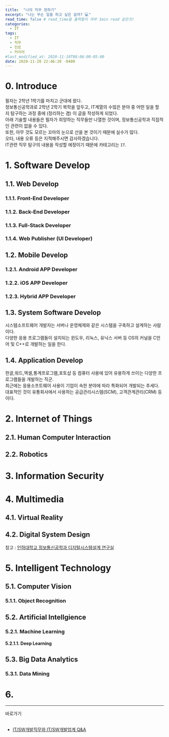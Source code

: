 ```yaml
---
title:  "나의 직무 정하기"
excerpt: "나는 무슨 일을 하고 싶은 걸까? 💻"
read_time: false # read_time을 출력할지 여부 1min read 같은것!
categories:
  - IT
tags:
  - IT
  - 직무
  - 진로
  - 커리어
#last_modified_at: 2020-11-10T08:06:00-05:00
date: 2020-11-20 22:46:28 -0400
---
```




# 0. Introduce
필자는 2학년 1학기를 마치고 군대에 왔다.<br>
정보통신공학과로 2학년 2학기 복학을 앞두고, IT계열의 수많은 분야 중 어떤 일을 할 지 탐구하는 과정 중에 (정리하는 겸) 이 글을 작성하게 되었다.<br>
아래 기술할 내용들은 필자가 희망하는 직무들만 나열한 것이며, 정보통신공학과 직접적인 관련이 없을 수 있다.<br>
또한, 아무 것도 모르는 꼬마의 눈으로 산을 본 것이기 때문에 실수가 많다.<br>
오타, 내용 오류 등은 지적해주시면 감사하겠습니다. <br>
IT관련 직무 탐구의 내용을 작성할 에정이기 때문에 카테고리는 ```IT```. <br>

# 1. Software Develop
## 1.1. Web Develop
### 1.1.1. Front-End Developer
### 1.1.2. Back-End Developer
### 1.1.3. Full-Stack Developer
### 1.1.4. Web Publisher (UI Developer)

## 1.2. Mobile Develop
### 1.2.1. Android APP Developer
### 1.2.2. iOS APP Developer
### 1.2.3. Hybrid APP Developer

## 1.3. System Software Develop
시스템소프트웨어 개발자는 서버나 운영체제와 같은 시스템을 구축하고 설계하는 사람이다.<br>
다양한 응용 프로그램들이 설치되는 윈도우, 리눅스, 유닉스 서버 등 OS의 커널을 C언어 및 C++로 개발하는 일을 한다.

## 1.4. Application Develop
한글,워드,엑셀,통계프로그램,포토샵 등 컴퓨터 사용에 있어 유용하게 쓰이는 다양한 프로그램들을 개발하는 직군.<br>
최근에는 응용소프트웨어 사용이 기업이 속한 분야에 따라 특화되어 개발되는 추세다.<br>
대표적인 것이 유통회사에서 사용하는 공급관리시스템(SCM), 고객관계관리(CRM) 등 이다.

# 2. Internet of Things
## 2.1. Human Computer Interaction
## 2.2. Robotics

# 3. Information Security

# 4. Multimedia
## 4.1. Virtual Reality
## 4.2. Digital System Design 
참고 : [인하대학교 정보통신공학과 디지털시스템설계 연구실](http://sydlab.net/wordpress)

# 5. Intelligent Technology
## 5.1. Computer Vision
### 5.1.1. Object Recognition
## 5.2. Artificial Intellgience
### 5.2.1. Machine Learning
#### 5.2.1.1. Deep Learning
## 5.3. Big Data Analytics
### 5.3.1. Data Mining


# 6. 





---

바로가기<br>
<br>
* [IT/SW개발직무와 IT/SW개발업계 Q&A](http://didimteo.or.kr/news/freeboard/?mod=document&uid=659)   
